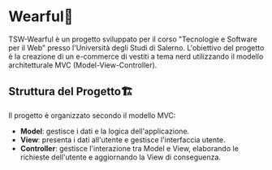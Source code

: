 # Wearful👕

TSW-Wearful è un progetto sviluppato per il corso "Tecnologie e Software per il Web" presso l'Università degli Studi di Salerno. L'obiettivo del progetto è la creazione di un e-commerce di vestiti a tema nerd utilizzando il modello architetturale MVC (Model-View-Controller).

## Struttura del Progetto🏗️
Il progetto è organizzato secondo il modello MVC:
- **Model**: gestisce i dati e la logica dell'applicazione.
- **View**: presenta i dati all'utente e gestisce l'interfaccia utente.
- **Controller**: gestisce l'interazione tra Model e View, elaborando le richieste dell'utente e aggiornando la View di conseguenza.
